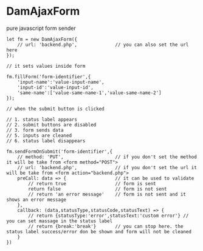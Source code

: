# DamAjaxForm
pure javascript form sender

    let fm = new DamAjaxForm({
		// url: 'backend.php',				// you can also set the url here
	});

    // it sets values inside form

	fm.fillForm('form-identifier',{
		'input-name':'value-input-name',
		'input-id':'value-input-id',
		'same-name':['value-same-name-1','value-same-name-2']
	});

    // when the submit button is clicked

    // 1. status label appears
    // 2. submit buttons are disabled
	// 3. form sends data
    // 5. inputs are cleaned
    // 6. status label disappears

	fm.sendFormOnSubmit('form-identifier',{
		// method: 'PUT',                   // if you don't set the method it will be take from <form method="POST">
        // url: 'backend.php',              // if you don't set the url it will be take from <form action="backend.php">
		preCall: data => {					// it can be used to validate
			// return true	 				// form is sent
			return false	 				// form is not sent
			// return 'an error message'	// form is not sent and it shows an error message
		},
		callback: (data,statusType,statusCode,statusText) => {
			// return {statusType:'error',statusText:'custom error'} // you can set massage in the status label
			// return {break:'break'}		// you can stop here. the status label success/error don be shown and form will not be cleaned
		}
	})
    